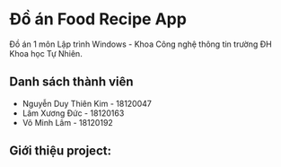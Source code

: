 # Đồ án Food Recipe App
Đồ án 1 môn Lập trình Windows - Khoa Công nghệ thông tin trường ĐH Khoa học Tự Nhiên.

## Danh sách thành viên
- Nguyễn Duy Thiên Kim - 18120047
- Lâm Xương Đức        - 18120163
- Võ Minh Lâm          - 18120192

## Giới thiệu project:

